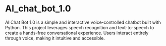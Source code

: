 # AI_chat_bot_1.0
AI Chat Bot 1.0 is a simple and interactive voice-controlled chatbot built with Python. This project leverages speech recognition and text-to-speech to create a hands-free conversational experience. Users interact entirely through voice, making it intuitive and accessible.
